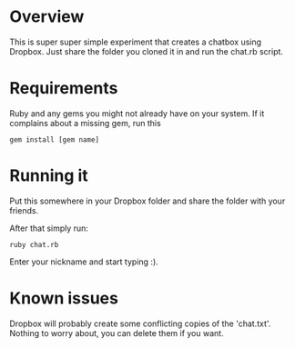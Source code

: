 # Overview

This is super super simple experiment that creates a chatbox using Dropbox. Just share the folder you cloned it in and run the chat.rb script.

# Requirements

Ruby and any gems you might not already have on your system. If it complains about a missing gem, run this

    gem install [gem name]

# Running it

Put this somewhere in your Dropbox folder and share the folder with your friends.

After that simply run:

    ruby chat.rb

Enter your nickname and start typing :).

# Known issues

Dropbox will probably create some conflicting copies of the 'chat.txt'. Nothing to worry about, you can delete them if you want.
